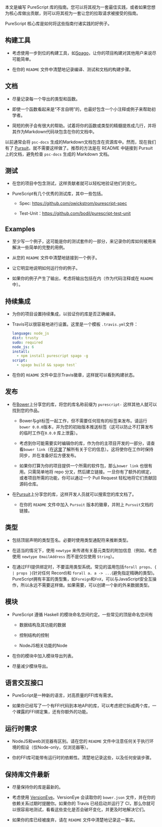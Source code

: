 本文是编写 PureScript 库的指南。您可以将其视为一套最佳实践，或者如果您想为核心库做出贡献，则可以将其视为一套让您的拉取请求被接受的指南。

PureScript 核心库是如何将这些指南付诸实践的好例子。

## 构建工具

- 考虑使用一步到位的构建工具，如[Spago](https://github.com/purescript/spago)，让你的项目构建对其他用户来说尽可能简单。

- 在你的 `README` 文件中清楚地记录编译、测试和文档的构建步骤。

## 文档

- 尽量记录每一个导出的类型和函数。

- 即使一个函数看起来是“不言自明”的，也最好包含一个小注释或例子来帮助初学者。

- 简短的例子会有很大的帮助。试着将你的函数或类型的精髓提炼成几行，并将其作为Markdown代码块包含在你的文档中。

以前通常会将 `psc-docs` 生成的Markdown文档包含在资源库中。然而，现在我们有了 [Pursuit](http://pursuit.purescript.org/)，就不需要这样做了。推荐的方法是在 README 中链接到 Pursuit 上的文档，避免检查 `psc-docs` 生成的 Markdown 文档。

## 测试

- 在您的项目中包含测试，这样贡献者就可以轻松地验证他们的变化。

- PureScript有几个优秀的测试库，其中一些包括。

  + Spec: https://github.com/owickstrom/purescript-spec

  + Test-Unit：https://github.com/bodil/purescript-test-unit

## Examples

- 至少写一个例子，这可能是你的测试套件的一部分，来记录你的库如何被用来解决一些简单的完整的用例。

- 从您的 `README` 文件中清楚地链接到一个例子。

- 让它明显地说明如何运行你的例子。

- 如果你的例子产生了输出，考虑将输出包括在内（作为代码注释或在 `README`中）。

## 持续集成

- 为你的项目设置持续集成，以验证你的库是否正确编译。

- Travis可以很容易地进行设置。这里是一个模板 `.travis.yml`文件：

    ```yml
    language: node_js
    dist: trusty
    sudo: required
    node_js: 6
    install:
      - npm install purescript spago -g
    script:
      - spago build && spago test`
    ```

- 在你的 `README` 文件中显示Travis徽章，这样就可以看到构建状态。

## 发布

- 在[Bower](http://bower.io/search/?q=purescript)上分享您的库，将您的库名称前缀为 `purescript-` 这样其他人就可以找到您的作品。

    + Bower与git标签一起工作，但不需要任何现有的标签来发布。请运行`bower 0.0.0`版本，并为您的初始版本推送标签（这可以防止不打算发布的临时工作在`0.0.0` 库上泄露）。

    + 考虑到你可能需要实时编辑你的库，作为你的主项目开发的一部分，请查看`bower link`（在[这里](https://oncletom.io/2013/live-development-bower-component/)了解所有关于它的信息）。这将使你在工作时保持同步，并在准备好后方便发布。

    + 如果你打算为你的项目提供一个所需的软件包，那么`bower link` 也很有用。只需简单地将 repo 分叉，然后建立链接。一旦你有了额外的绑定，或者项目所需的功能，你可以通过一个 Pull Request 轻松地将它们贡献回源码仓库。

- 在[Pursuit](http://pursuit.purescript.org/)上分享您的库，这样开发人员就可以搜索您的库文档了。

    + 在你的 `README` 文件中加入 `Pursuit` 版本的徽章，并附上 `Pursuit`文档的链接。

## 类型

- 包括顶层声明的类型签名。必要时使用类型通配符来推断类型。

- 在适当的情况下，使用 `newtype` 来传递有关基元类型的附加信息（例如，考虑使用 `newtype EmailAddress` 而不是仅仅使用 `String`）。

- 在通过FFI提供绑定时，不要滥用类型系统。常见的滥用包括`forall props`、`{ | props }`(针对任何 Record)和 `forall a. a -> ...`(避免指定精确的类型)。PureScript拥有丰富的类型集，如`Foreign`和`FnX`，可以与JavaScript安全互操作，所以永远不需要这样做。如果需要，可以创建一个新的外来数据类型。

## 模块

- PureScript 遵循 Haskell 的模块命名空间约定。一些常见的顶层命名空间有

  + 数据结构及其功能的数据

  + 控制结构的控制

  + NodeJS相关功能的Node

- 在你的模块中加入模块导出列表。

- 尽量减少模块导出。

## 语言交互接口

- PureScript是一种新的语言，对高质量的FFI库有需求。

- 如果你已经写了一个有FFI代码到本地API的库，可以考虑把它拆成两个库，一个裸露的FFI绑定集，还有你额外的功能。

## 运行时需求

- NodeJS和web浏览器有区别。请在您的 `README` 文件中注意任何关于执行环境的假设（仅Node-only，仅浏览器等）。

- 你的FFI库可能带有运行时的依赖性。清楚地记录这些，以及任何安装步骤。

## 保持库文件最新

- 尽量保持你的库是最新的。

- 考虑使用 [VersionEye](https://www.versioneye.com/)。VersionEye 会读取你的 `bower.json` 文件，并在你的依赖关系过期时提醒你。如果你的 Travis 已经启动并运行了 CI，那么你就可以很容易地测试，看看这些变化是否会破坏变化，并更及时地解决它们。

- 如果你的库已经被废弃，请在 `README`  文件中清楚地记录这一事实。
